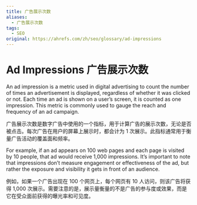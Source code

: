 ```yaml
---
title: 广告展示次数
aliases:
  - 广告展示次数
tags:
  - SEO
original: https://ahrefs.com/zh/seo/glossary/ad-impressions
---
```

# Ad Impressions 广告展示次数

An ad impression is a metric used in digital advertising to count the number of times an advertisement is displayed, regardless of whether it was clicked or not. Each time an ad is shown on a user’s screen, it is counted as one impression. This metric is commonly used to gauge the reach and frequency of an ad campaign.  

广告展示次数是数字广告中使用的一个指标，用于计算广告的展示次数，无论是否被点击。每次广告在用户的屏幕上展示时，都会计为 1 次展示。此指标通常用于衡量广告活动的覆盖面和频率。

For example, if an ad appears on 100 web pages and each page is visited by 10 people, that ad would receive 1,000 impressions. It’s important to note that impressions don’t measure engagement or effectiveness of the ad, but rather the exposure and visibility it gets in front of an audience.  

例如，如果一个广告出现在 100 个网页上，每个网页有 10 人访问，则该广告将获得 1,000 次展示。需要注意的是，展示量衡量的不是广告的参与度或效果，而是它在受众面前获得的曝光率和可见度。